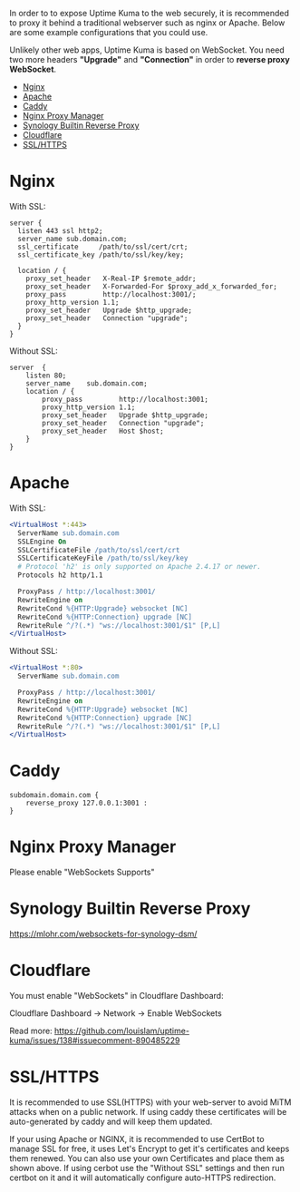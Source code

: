 In order to to expose Uptime Kuma to the web securely, it is recommended to proxy it behind a traditional webserver such as nginx or Apache. Below are some example configurations that you could use.

Unlikely other web apps, Uptime Kuma is based on WebSocket. You need two more headers **"Upgrade"** and **"Connection"** in order to **reverse proxy WebSocket**.

- [Nginx](#nginx)
- [Apache](#apache)
- [Caddy](#caddy)
- [Nginx Proxy Manager](#nginx-proxy-manager)
- [Synology Builtin Reverse Proxy](#synology-builtin-reverse-proxy)
- [Cloudflare](#cloudflare)
- [SSL/HTTPS](#ssl-https)


# Nginx

With SSL:
```nginx
server {
  listen 443 ssl http2;
  server_name sub.domain.com;
  ssl_certificate     /path/to/ssl/cert/crt;
  ssl_certificate_key /path/to/ssl/key/key;

  location / {
    proxy_set_header   X-Real-IP $remote_addr;
    proxy_set_header   X-Forwarded-For $proxy_add_x_forwarded_for;
    proxy_pass         http://localhost:3001/;
    proxy_http_version 1.1;
    proxy_set_header   Upgrade $http_upgrade;
    proxy_set_header   Connection "upgrade";
  }
}
```

Without SSL:
```nginx
server  {
    listen 80;
    server_name    sub.domain.com;
    location / {
        proxy_pass         http://localhost:3001;
        proxy_http_version 1.1;
        proxy_set_header   Upgrade $http_upgrade;
        proxy_set_header   Connection "upgrade";
        proxy_set_header   Host $host;
    }
}
```

# Apache
With SSL:
```apache
<VirtualHost *:443>
  ServerName sub.domain.com
  SSLEngine On
  SSLCertificateFile /path/to/ssl/cert/crt
  SSLCertificateKeyFile /path/to/ssl/key/key
  # Protocol 'h2' is only supported on Apache 2.4.17 or newer.
  Protocols h2 http/1.1

  ProxyPass / http://localhost:3001/
  RewriteEngine on
  RewriteCond %{HTTP:Upgrade} websocket [NC]
  RewriteCond %{HTTP:Connection} upgrade [NC]
  RewriteRule ^/?(.*) "ws://localhost:3001/$1" [P,L]
</VirtualHost>
```

Without SSL:
```apache
<VirtualHost *:80>
  ServerName sub.domain.com

  ProxyPass / http://localhost:3001/
  RewriteEngine on
  RewriteCond %{HTTP:Upgrade} websocket [NC]
  RewriteCond %{HTTP:Connection} upgrade [NC]
  RewriteRule ^/?(.*) "ws://localhost:3001/$1" [P,L]
</VirtualHost>
```

# Caddy

```nginx
subdomain.domain.com {
    reverse_proxy 127.0.0.1:3001 :
}
```

# Nginx Proxy Manager

Please enable "WebSockets Supports"



# Synology Builtin Reverse Proxy

https://mlohr.com/websockets-for-synology-dsm/

# Cloudflare

You must enable "WebSockets" in Cloudflare Dashboard:

Cloudflare Dashboard -> Network -> Enable WebSockets

Read more:
https://github.com/louislam/uptime-kuma/issues/138#issuecomment-890485229


# SSL/HTTPS

It is recommended to use SSL(HTTPS) with your web-server to avoid MiTM attacks when on a public network. If using caddy these certificates will be auto-generated by caddy and will keep them updated.

If your using Apache or NGINX, it is recommended to use CertBot to manage SSL for free, it uses Let's Encrypt to get it's certificates and keeps them renewed. You can also use your own Certificates and place them as shown above. If using cerbot use the "Without SSL" settings and then run certbot on it and it will automatically configure auto-HTTPS redirection.